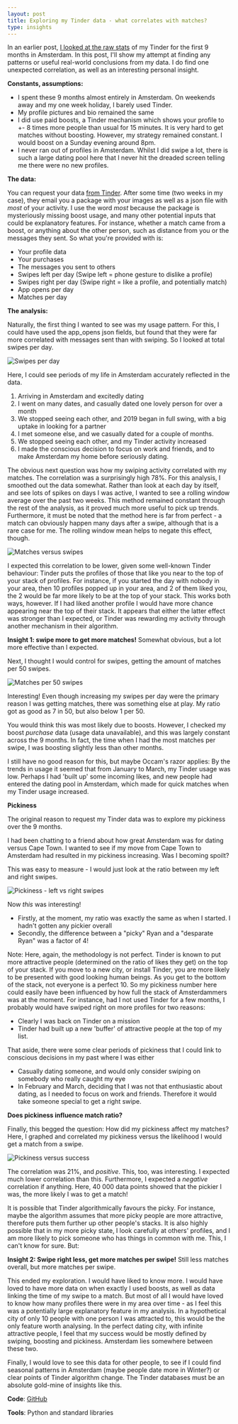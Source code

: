 ```yaml
---
layout: post
title: Exploring my Tinder data - what correlates with matches?
type: insights
---
```


In an earlier post, [I looked at the raw stats](https://rian-van-den-ander.github.io/9-Months-Tinder-Amsterdam/) of my Tinder for the first 9 months in Amsterdam. In this post, I'll show my attempt at finding any patterns or useful real-world conclusions from my data. I do find one unexpected correlation, as well as an interesting personal insight. 

**Constants, assumptions:**
* I spent these 9 months almost entirely in Amsterdam. On weekends away and my one week holiday, I barely used Tinder.
* My profile pictures and bio remained the same
* I did use paid boosts, a Tinder mechanism which shows your profile to +- 8 times more people than usual for 15 minutes. It is very hard to get matches without boosting. However, my strategy remained constant. I would boost on a Sunday evening around 8pm.
* I never ran out of profiles in Amsterdam. Whilst I did swipe a lot, there is such a large dating pool here that I never hit the dreaded screen telling me there were no new profiles.
 
**The data:**

You can request your data [from Tinder](https://account.gotinder.com/data). After some time (two weeks in my case), they email you a package with your images as well as a json file with _most_ of your activity. I use the word _most_ because the package is mysteriously missing boost usage, and many other potential inputs that could be explanatory features. For instance, whether a match came from a boost, or anything about the other person, such as distance from you or the messages they sent. So what you're provided with is:

* Your profile data
* Your purchases
* The messages you sent to others
* Swipes left per day (Swipe left = phone gesture to dislike a profile)
* Swipes right per day (Swipe right = like a profile, and potentially match) 
* App opens per day
* Matches per day

**The analysis:**

Naturally, the first thing I wanted to see was my usage pattern. For this, I could have used the app_opens json fields, but found that they were far more correlated with messages sent than with swiping. So I looked at total swipes per day. 

![Swipes per day](../images/analyses/tinder_2019_07_28/swipes_per_day.png "Swipes per day")

Here, I could see periods of my life in Amsterdam accurately reflected in the data.
1. Arriving in Amsterdam and excitedly dating
2. I went on many dates, and casually dated one lovely person for over a month
3. We stopped seeing each other, and 2019 began in full swing, with a big uptake in looking for a partner
4. I met someone else, and we casually dated for a couple of months. 
5. We stopped seeing each other, and my Tinder activity increased
6. I made the conscious decision to focus on work and friends, and to make Amsterdam my home before seriously dating. 


The obvious next question was how my swiping activity correlated with my matches. The correlation was a surprisingly high 78%. For this analysis, I smoothed out the data somewhat. Rather than look at each day by itself, and see lots of spikes on days I was active, I wanted to see a rolling window average over the past two weeks. This method remained constant through the rest of the analysis, as it proved much more useful to pick up trends. Furthermore, it must be noted that the method here is far from perfect - a match can obviously happen many days after a swipe, although that is a rare case for me. The rolling window mean helps to negate this effect, though. 

![Matches versus swipes](../images/analyses/tinder_2019_07_28/matches_versus_swipes.png "Matches versus swipes")

I expected this correlation to be lower, given some well-known Tinder behaviour: Tinder puts the profiles of those that like you near to the top of your stack of profiles. For instance, if you started the day with nobody in your area, then 10 profiles popped up in your area, and 2 of them liked you, the 2 would be far more likely to be at the top of your stack. This works both ways, however. If I had liked another profile I would have more chance appearing near the top of their stack. It appears that either the latter effect was stronger than I expected, or Tinder was rewarding my activity through another mechanism in their algorithm.

**Insight 1: swipe more to get more matches!** Somewhat obvious, but a lot more effective than I expected.

Next, I thought I would control for swipes, getting the amount of matches per 50 swipes.

![Matches per 50 swipes](../images/analyses/tinder_2019_07_28/matches_per_swipes.png "Matches per 50 swipes")

Interesting! Even though increasing my swipes per day were the primary reason I was getting matches, there was something else at play. My ratio got as good as 7 in 50, but also below 1 per 50.

You would think this was most likely due to boosts. However, I checked my boost _purchase_ data (usage data unavailable), and this was largely constant across the 9 months. In fact, the time when I had the most matches per swipe, I was boosting slightly less than other months. 

I still have no good reason for this, but maybe Occam's razor applies: By the trends in usage it seemed that from January to March, my Tinder usage was low. Perhaps I had 'built up' some incoming likes, and new people had entered the dating pool in Amsterdam, which made for quick matches when my Tinder usage increased. 

**Pickiness**

The original reason to request my Tinder data was to explore my pickiness over the 9 months. 

I had been chatting to a friend about how great Amsterdam was for dating versus Cape Town. I wanted to see if my move from Cape Town to Amsterdam had resulted in my pickiness increasing. Was I becoming spoilt?

This was easy to measure - I would just look at the ratio between my left and right swipes. 

![Pickiness - left vs right swipes ](../images/analyses/tinder_2019_07_28/left_vs_right.png "Pickiness - left vs right swipes ")

Now _this_ was interesting!
* Firstly, at the moment, my ratio was exactly the same as when I started. I hadn't gotten any pickier overall
* Secondly, the difference between a "picky" Ryan and a "desparate Ryan" was a factor of 4!

Note: Here, again, the methodology is not perfect. Tinder is known to put more attractive people (determined on the ratio of likes they get) on the top of your stack. If you move to a new city, or install Tinder, you are more likely to be presented with good looking human beings. As you get to the bottom of the stack, not everyone is a perfect 10. So my pickiness number here could easily have been influenced by how full the stack of Amsterdammers was at the moment. For instance, had I not used Tinder for a few months, I probably would have swiped right on more profiles for two reasons:
* Clearly I was back on Tinder on a mission 
* Tinder had built up a new 'buffer' of attractive people at the top of my list.

That aside, there were some clear periods of pickiness that I could link to conscious decisions in my past where I was either
* Casually dating someone, and would only consider swiping on somebody who really caught my eye
* In February and March, deciding that I was not that enthusiastic about dating, as I needed to focus on work and friends. Therefore it would take someone special to get a right swipe. 

**Does pickiness influence match ratio?**

Finally, this begged the question: How did my pickiness affect my matches? Here, I graphed and correlated my pickiness versus the likelihood I would get a match from a swipe. 

![Pickiness versus success](../images/analyses/tinder_2019_07_28/pickiness_correlation.png "Pickiness versus success")

The correlation was 21%, and _positive_. This, too, was interesting. I expected much lower correlation than this. Furthermore, I expected a _negative_ correlation if anything. Here, 40 000 data points showed that the pickier I was, the more likely I was to get a match! 

It is possible that Tinder algorithmically favours the picky. For instance, maybe the algorithm assumes that more picky people are more attractive, therefore puts them further up other people's stacks. It is also highly possible that in my more picky state, I look carefully at others' profiles, and I am more likely to pick someone who has things in common with me. This, I can't know for sure. But:

**Insight 2: Swipe right less, get more matches per swipe!** Still less matches overall, but more matches per swipe. 

This ended my exploration. I would have liked to know more. I would have loved to have more data on when exactly I used boosts, as well as data linking the time of my swipe to a match. But most of all I would have loved to know how many profiles there were in my area over time - as I feel this was a potentially large explanatory feature in my analysis. In a hypothetical city of only 10 people with one person I was attracted to, this would be the only feature worth analysing. In the perfect dating city, with infinite attractive people, I feel that my success would be mostly defined by swiping, boosting and pickiness. Amsterdam lies somewhere between these two. 

Finally, I would love to see this data for other people, to see if I could find seasonal patterns in Amsterdam (maybe people date more in Winter?) or clear points of Tinder algorithm change. The Tinder databases must be an absolute gold-mine of insights like this.

**Code**: [GitHub](https://github.com/rian-van-den-ander/explorations/tree/master/tinder_data)

**Tools**: Python and standard libraries

 



